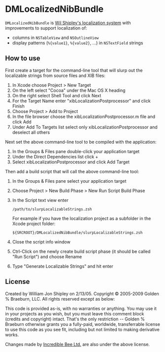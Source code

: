 # DMLocalizedNibBundle

`DMLocalizedNibBundle` is [Wil Shipley's localization system](http://wilshipley.com/blog/2009/10/pimp-my-code-part-17-lost-in.html) with improvements to support localization of:

- columns in `NSTableView` and `NSOutlineView`
- display patterns (`%{value1}`, `%{value2}`, ...) in `NSTextField` strings

## How to use

First create a target for the command-line tool that will slurp out the localizable strings from source files and XIB files:

1. In Xcode choose Project > New Target
2. On the left select "Cocoa" under the Mac OS X heading
3. On the right select Shell Tool and click Next
4. For the Target Name enter "xibLocalizationPostprocessor" and click Finish
5. Choose Project > Add to Project
6. In the file browser choose the xibLocalizationPostprocessor.m file and click Add
7. Under Add To Targets list select only xibLocalizationPostprocessor and deselect all others


Next set the above command-line tool to be compiled with the application:

1. In the Groups & Files pane double-click your application target
2. Under the Direct Dependencies list click +
3. Select xibLocalizationPostprocessor and click Add Target


Then add a build script that will call the above command-line tool:

1. In the Groups & Files pane select your application target
2. Choose Project > New Build Phase > New Run Script Build Phase
3. In the Script text view enter

	`/path/to/slurpLocalizableStrings.zsh`
	
	For example if you have the localization project as a subfolder in the Xcode project folder:

	`${SRCROOT}/DMLocalizedNibBundle/slurpLocalizableStrings.zsh`
4. Close the script info window
5. Ctrl-Click on the newly create build script phase (it should be called "Run Script") and choose Rename
6. Type "Generate Localizable Strings" and hit enter

## License

Created by William Jon Shipley on 2/13/05. Copyright © 2005-2009 Golden % Braeburn, LLC. All rights reserved except as below:

This code is provided as-is, with no warranties or anything. You may use it in your projects as you wish, but you must leave this comment block (credits and copyright) intact. That's the only restriction -- Golden % Braeburn otherwise grants you a fully-paid, worldwide, transferrable license to use this code as you see fit, including but not limited to making derivative works.

Changes made by [Incredible Bee Ltd.](http://incrediblebee.com) are also under the above license.